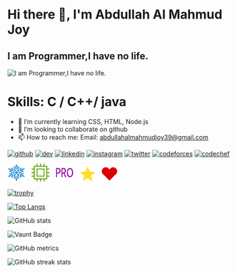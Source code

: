 # Hi there 👋, I'm Abdullah Al Mahmud Joy
## I am Programmer,I have no life.
![I am Programmer,I have no life.](https://scontent.fdac24-4.fna.fbcdn.net/v/t1.18169-9/23316664_1514819255233614_6190919752131314785_n.jpg?stp=dst-jpg_s640x640&_nc_cat=103&ccb=1-7&_nc_sid=7f8c78&_nc_ohc=BRGNUAIYgc0AX-Od_fv&_nc_ht=scontent.fdac24-4.fna&oh=00_AfC7I0stUUDls8fcEW3bWQBTDRT8SdCPSPGp5q9E_Q-ycw&oe=65A7FD2A)


# Skills: C / C++/ java 

- 🌱 I’m currently learning CSS, HTML, Node.js 
- 👯 I’m looking to collaborate on github 
- 📫 How to reach me: Email: abdullahalmahmudjoy39@gmail.com    


[<img src='https://cdn.jsdelivr.net/npm/simple-icons@3.0.1/icons/github.svg' alt='github' height='40'>](https://github.com/almahmudjoy)  [<img src='https://cdn.jsdelivr.net/npm/simple-icons@3.0.1/icons/hashnode.svg' alt='dev' height='40'>](almahmudjoy)  [<img src='https://cdn.jsdelivr.net/npm/simple-icons@3.0.1/icons/linkedin.svg' alt='linkedin' height='40'>](https://www.linkedin.com/in/abdullah-al-mahmud-joy-359112202/)  [<img src='https://cdn.jsdelivr.net/npm/simple-icons@3.0.1/icons/instagram.svg' alt='instagram' height='40'>](https://www.instagram.com/aal_mahmud/)  [<img src='https://cdn.jsdelivr.net/npm/simple-icons@3.0.1/icons/twitter.svg' alt='twitter' height='40'>](https://twitter.com/Almahmud39)  [<img src='https://cdn.jsdelivr.net/npm/simple-icons@3.0.1/icons/codeforces.svg' alt='codeforces' height='40'>](https://codeforces.com/profile/Abdullah_Al_Mahmud_Joy)  [<img src='https://cdn.jsdelivr.net/npm/simple-icons@3.0.1/icons/codechef.svg' alt='codechef' height='40'>](https://www.codechef.com/users/al_mahmud39)  

<a href='https://archiveprogram.github.com/'><img src='https://raw.githubusercontent.com/acervenky/animated-github-badges/master/assets/acbadge.gif' width='40' height='40'></a> <a href='https://docs.github.com/en/developers'><img src='https://raw.githubusercontent.com/acervenky/animated-github-badges/master/assets/devbadge.gif' width='40' height='40'></a> <a href='https://github.com/pricing'><img src='https://raw.githubusercontent.com/acervenky/animated-github-badges/master/assets/pro.gif' width='40' height='40'></a> <a href='https://stars.github.com/'><img src='https://raw.githubusercontent.com/acervenky/animated-github-badges/master/assets/starbadge.gif' width='35' height='35'></a> <a href='https://docs.github.com/en/github/supporting-the-open-source-community-with-github-sponsors'><img src='https://raw.githubusercontent.com/acervenky/animated-github-badges/master/assets/sponsorbadge.gif' width='35' height='35'></a> 

[![trophy](https://github-profile-trophy.vercel.app/?username=almahmudjoy)](https://github.com/ryo-ma/github-profile-trophy)

[![Top Langs](https://github-readme-stats.vercel.app/api/top-langs/?username=almahmudjoy)](https://github.com/anuraghazra/github-readme-stats)

![GitHub stats](https://github-readme-stats.vercel.app/api?username=almahmudjoy&show_icons=true&count_private=true)  

![Vaunt Badge](https://api.vaunt.dev/v1/github/entities/almahmudjoy/contributions?format=svg&private=true)  

![GitHub metrics](https://metrics.lecoq.io/almahmudjoy)  

![GitHub streak stats](https://streak-stats.demolab.com/?user=almahmudjoy)  

